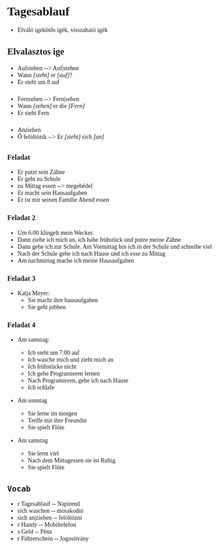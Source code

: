 <span style="font-family:'cascadia code'">

# Tagesablauf
- Elváló igekötős igék, visszaható igék


## Elvalasztos ige
- Aufstehen --> Auf|stehen
- Wann _[steht]_ er _[auf]_?
- Er steht um 8 auf
###
-  Fernsehen --> Fern|sehen
-  Wann _[sehen]_ er die _[Fern]_
-  Er sieht Fern
### 
- Anziehen
- Ő felöltözik --> Er _[zieht]_ sich _[an]_
##
### Feladat
- Er putzt sein Zähne
- Er geht zu Schule
- zu Mittag essen --> megebédel
- Er macht sein Hausaufgaben
- Er ist mit seinen Familie Abend essen

### Feladat 2
- Um 6:00 klingelt mein Wecker. 
- Dann ziehe ich mich an, ich habe frühstück und putze meine Zähne
- Dann gehe ich zur Schule. Am Vormittag bin ich in der Schule und schreibe viel
- Nach der Schule gehe ich nach Hause und ich esse zu Mittag
- Am nachmittag mache ich meine Hausaufgaben



### Feladat 3
- Katja Meyer:
  - Sie macht ihre hausaufgaben
  - Sie geht  jobben


### Feladat 4
- Am samstag:
  - Ich steht um 7:00 auf
  - Ich wasche mich und zieht mich an
  - Ich frühstücke nicht
  - Ich gehe Programieren lernen
  - Nach Programieren, gehe ich nach Hause
  - Ich schlafe
  
- Am sonntag
  - Sie lerne im morgen
  - Treffe mit ihre Freundin
  - Sie spielt Flöte
- Am samstag
  - Sie lernt viel
  - Nach dem Mittagessen sie ist Ruhig
  - Sie spielt Flöte


## `Vocab`
- r Tagesablauf -- Napirend
- sich waschen -- mosakodni
- sich an|ziehen -- felöltözni
- r Handy -- Mobiltelefon
- s Geld -- Pénz
- r Führerschein -- Jogosítvány
